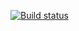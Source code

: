 [![Build status](https://ci.appveyor.com/api/projects/status/9gdovsabfeyy8rw6?svg=true)](https://ci.appveyor.com/project/VorobevDenis95/ajs-matchers)

